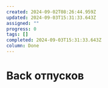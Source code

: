 ```yaml
---
created: 2024-09-02T08:26:44.959Z
updated: 2024-09-03T15:31:33.643Z
assigned: ""
progress: 0
tags: []
completed: 2024-09-03T15:31:33.643Z
column: Done
---
```


# Back отпусков
